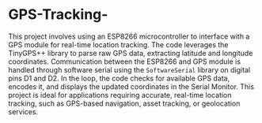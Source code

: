 # GPS-Tracking-

This project involves using an ESP8266 microcontroller to interface with a GPS module for real-time location tracking. The code leverages the TinyGPS++ library to parse raw GPS data, extracting latitude and longitude coordinates. Communication between the ESP8266 and GPS module is handled through software serial using the `SoftwareSerial` library on digital pins D1 and D2. In the loop, the code checks for available GPS data, encodes it, and displays the updated coordinates in the Serial Monitor. This project is ideal for applications requiring accurate, real-time location tracking, such as GPS-based navigation, asset tracking, or geolocation services.

